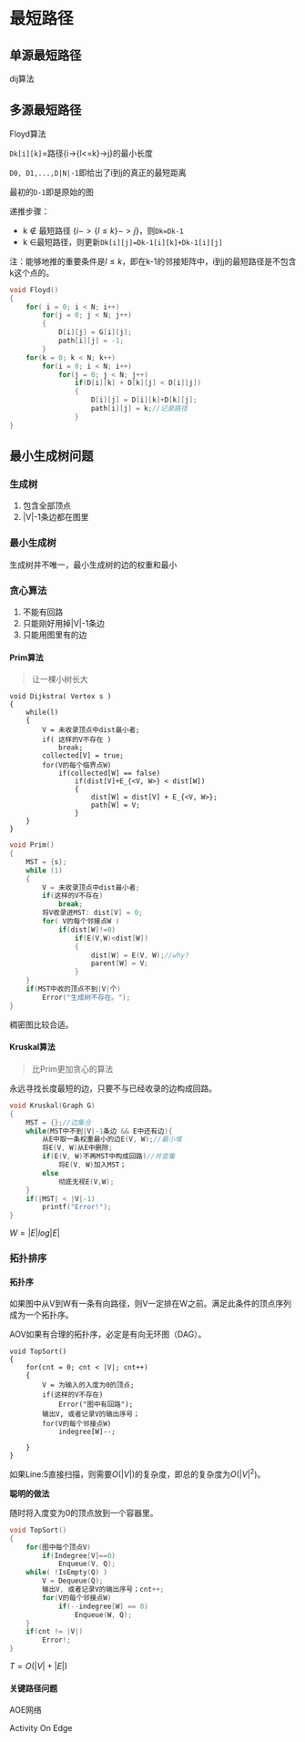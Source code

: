 # 最短路径

## 单源最短路径

dij算法

## 多源最短路径

Floyd算法

`Dk[i][k]`=路径{i->{l<=k}->j}的最小长度

`D0, D1,...,D|N|-1`即给出了i到j的真正的最短距离

最初的`D-1`即是原始的图

递推步骤：

- k $\notin$ 最短路径 $\{i->\{l\leq k\}->j\}$，则`Dk=Dk-1`
- k $\in$最短路径，则更新`Dk[i][j]=Dk-1[i][k]+Dk-1[i][j]`

注：能够地推的重要条件是$l\leq k$，即在k-1的邻接矩阵中，i到j的最短路径是不包含k这个点的。

```c
void Floyd()
{
	for( i = 0; i < N; i++)
		for(j = 0; j < N; j++)
		{
			D[i][j] = G[i][j];
			path[i][j] = -1;
		}
	for(k = 0; k < N; k++)
		for(i = 0; i < N; i++)
			for(j = 0; j < N; j++)
				if(D[i][k] + D[k][j] < D[i][j])
				{
					D[i][j] = D[i][k]+D[k][j];
					path[i][j] = k;//记录路径
				}
}
```

## 最小生成树问题

### 生成树

1. 包含全部顶点
2. |V|-1条边都在图里

### 最小生成树

生成树并不唯一，最小生成树的边的权重和最小

### 贪心算法

1. 不能有回路
2. 只能刚好用掉|V|-1条边
3. 只能用图里有的边

#### Prim算法

> 让一棵小树长大

```
void Dijkstra( Vertex s )
{
	while(l)
	{
		V = 未收录顶点中dist最小者;
		if( 这样的V不存在 )
			break;
		collected[V] = true;
		for(V的每个临界点W)
			if(collected[W] == false)
				if(dist[V]+E_{<V, W>} < dist[W])
				{
					dist[W] = dist[V] + E_{<V, W>};
					path[W] = V;
				}
	}
}
```

```c
void Prim()
{
	MST = {s};
	while (1)
	{
		V = 未收录顶点中dist最小者;
		if(这样的V不存在)
			break;
		将V收录进MST: dist[V] = 0;
		for( V的每个邻接点W )
			if(dist[W]!=0)
				if(E(V,W)<dist[W])
				{
					dist[W] = E(V, W);//why?
					parent[W] = V;
				}
	}
	if(MST中收的顶点不到|V|个)
		Error("生成树不存在。");
}
```

稠密图比较合适。



#### Kruskal算法

> 比Prim更加贪心的算法

永远寻找长度最短的边，只要不与已经收录的边构成回路。

```c
void Kruskal(Graph G)
{
	MST = {};//边集合
	while(MST中不到|V|-1条边 && E中还有边){
		从E中取一条权重最小的边E(V, W);//最小堆
		将E(V, W)从E中删除;
		if(E(V, W)不再MST中构成回路)//并查集
			将E(V, W)加入MST；
		else
			彻底无视E(V,W);
	}
    if(|MST| < |V|-1)
        printf("Error!");
}
```

$W=|E|log|E|$

### 拓扑排序

#### 拓扑序

如果图中从V到W有一条有向路径，则V一定排在W之前。满足此条件的顶点序列成为一个拓扑序。

AOV如果有合理的拓扑序，必定是有向无环图（DAG）。

````
void TopSort()
{
	for(cnt = 0; cnt < |V|; cnt++)
	{
		V = 为输入的入度为0的顶点;
		if(这样的V不存在)
			Error("图中有回路");
		输出V, 或者记录V的输出序号；
		for(V的每个邻接点W)
			indegree[W]--;
		
	}
}
````

如果Line:5直接扫描，则需要$O(|V|)$的复杂度，即总的复杂度为$O(|V|^2)$。

**聪明的做法**

随时将入度变为0的顶点放到一个容器里。

```c
void TopSort()
{
	for(图中每个顶点V)
		if(Indegree[V]==0)
			Enqueue(V, Q);
	while( !IsEmpty(Q) )
		V = Dequeue(Q);
		输出V, 或者记录V的输出序号；cnt++;
		for(V的每个邻接点W)
			if(--indegree[W] == 0)
				Enqueue(W, Q);		
	}
	if(cnt != |V|)
		Error!;
}
```

$T=O(|V|+|E|)$

#### 关键路径问题

AOE网络

Activity On Edge

